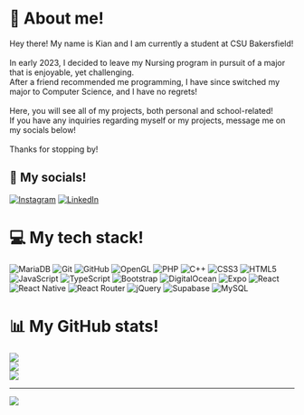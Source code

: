 # 👋 About me!
Hey there! My name is Kian and I am currently a student at CSU Bakersfield!<br><br>In early 2023, I decided to leave my Nursing program in pursuit of a major that is enjoyable, yet challenging.<br>After a friend recommended me programming, I have since switched my major to Computer Science, and I have no regrets!<br><br>Here, you will see all of my projects, both personal and school-related!<br>If you have any inquiries regarding myself or my projects, message me on my socials below!<br><br>Thanks for stopping by!


## 📍 My socials!
[![Instagram](https://img.shields.io/badge/Instagram-%23E4405F.svg?logo=Instagram&logoColor=white)](https://instagram.com/kianhernando) [![LinkedIn](https://img.shields.io/badge/LinkedIn-%230077B5.svg?logo=linkedin&logoColor=white)](https://linkedin.com/in/kianhernando) 

# 💻 My tech stack!
![MariaDB](https://img.shields.io/badge/MariaDB-003545?style=for-the-badge&logo=mariadb&logoColor=white) ![Git](https://img.shields.io/badge/git-%23F05033.svg?style=for-the-badge&logo=git&logoColor=white) ![GitHub](https://img.shields.io/badge/github-%23121011.svg?style=for-the-badge&logo=github&logoColor=white) ![OpenGL](https://img.shields.io/badge/OpenGL-%23FFFFFF.svg?style=for-the-badge&logo=opengl) ![PHP](https://img.shields.io/badge/php-%23777BB4.svg?style=for-the-badge&logo=php&logoColor=white) ![C++](https://img.shields.io/badge/c++-%2300599C.svg?style=for-the-badge&logo=c%2B%2B&logoColor=white) ![CSS3](https://img.shields.io/badge/css3-%231572B6.svg?style=for-the-badge&logo=css3&logoColor=white) ![HTML5](https://img.shields.io/badge/html5-%23E34F26.svg?style=for-the-badge&logo=html5&logoColor=white) ![JavaScript](https://img.shields.io/badge/javascript-%23323330.svg?style=for-the-badge&logo=javascript&logoColor=%23F7DF1E) ![TypeScript](https://img.shields.io/badge/typescript-%23007ACC.svg?style=for-the-badge&logo=typescript&logoColor=white) ![Bootstrap](https://img.shields.io/badge/bootstrap-%238511FA.svg?style=for-the-badge&logo=bootstrap&logoColor=white) ![DigitalOcean](https://img.shields.io/badge/DigitalOcean-%230167ff.svg?style=for-the-badge&logo=digitalOcean&logoColor=white) ![Expo](https://img.shields.io/badge/expo-1C1E24?style=for-the-badge&logo=expo&logoColor=#D04A37) ![React](https://img.shields.io/badge/react-%2320232a.svg?style=for-the-badge&logo=react&logoColor=%2361DAFB) ![React Native](https://img.shields.io/badge/react_native-%2320232a.svg?style=for-the-badge&logo=react&logoColor=%2361DAFB) ![React Router](https://img.shields.io/badge/React_Router-CA4245?style=for-the-badge&logo=react-router&logoColor=white) ![jQuery](https://img.shields.io/badge/jquery-%230769AD.svg?style=for-the-badge&logo=jquery&logoColor=white) ![Supabase](https://img.shields.io/badge/Supabase-3ECF8E?style=for-the-badge&logo=supabase&logoColor=white) ![MySQL](https://img.shields.io/badge/mysql-4479A1.svg?style=for-the-badge&logo=mysql&logoColor=white)

# 📊 My GitHub stats!
![](https://github-readme-stats.vercel.app/api?username=kianhernando&theme=dark&hide_border=true&include_all_commits=false&count_private=false)<br/>
![](https://github-readme-streak-stats.herokuapp.com/?user=kianhernando&theme=dark&hide_border=true)<br/>
![](https://github-readme-stats.vercel.app/api/top-langs/?username=kianhernando&theme=dark&hide_border=true&include_all_commits=false&count_private=false&layout=compact)

---
[![](https://visitcount.itsvg.in/api?id=kianhernando&icon=0&color=12)](https://visitcount.itsvg.in)
